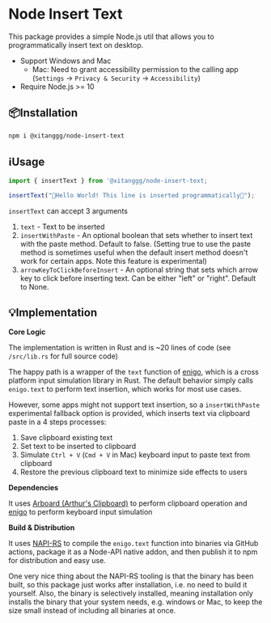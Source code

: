 # Node Insert Text

This package provides a simple Node.js util that allows you to programmatically insert text on desktop.

- Support Windows and Mac
  - Mac: Need to grant accessibility permission to the calling app (`Settings` -> `Privacy & Security` -> `Accessibility`)
- Require Node.js >= 10

## 📦Installation

```bash
npm i @xitanggg/node-insert-text
```

## ℹ️Usage

```typescript
import { insertText } from '@xitanggg/node-insert-text;

insertText("👋Hello World! This line is inserted programmatically🤖");
```

`insertText` can accept 3 arguments

1. `text` - Text to be inserted
2. `insertWithPaste` - An optional boolean that sets whether to insert text with the paste method. Default to false. (Setting true to use the paste method is sometimes useful when the default insert method doesn't work for certain apps. Note this feature is experimental)
3. `arrowKeyToClickBeforeInsert` - An optional string that sets which arrow key to click before inserting text. Can be either "left" or "right". Default to None.

## 💡Implementation

**Core Logic**

The implementation is written in Rust and is ~20 lines of code (see `/src/lib.rs` for full source code)

The happy path is a wrapper of the `text` function of [enigo](https://github.com/enigo-rs/enigo), which is a cross platform input simulation library in Rust. The default behavior simply calls `enigo.text` to perform text insertion, which works for most use cases.

However, some apps might not support text insertion, so a `insertWithPaste` experimental fallback option is provided, which inserts text via clipboard paste in a 4 steps processes:

1. Save clipboard existing text
2. Set text to be inserted to clipboard
3. Simulate `Ctrl + V` (`Cmd + V` in Mac) keyboard input to paste text from clipboard
4. Restore the previous clipboard text to minimize side effects to users

**Dependencies**

It uses [Arboard (Arthur's Clipboard)](https://github.com/1Password/arboard) to perform clipboard operation and [enigo](https://github.com/enigo-rs/enigo) to perform keyboard input simulation

**Build & Distribution**

It uses [NAPI-RS](https://github.com/napi-rs/napi-rs) to compile the `enigo.text` function into binaries via GitHub actions, package it as a Node-API native addon, and then publish it to npm for distribution and easy use.

One very nice thing about the NAPI-RS tooling is that the binary has been built, so this package just works after installation, i.e. no need to build it yourself. Also, the binary is selectively installed, meaning installation only installs the binary that your system needs, e.g. windows or Mac, to keep the size small instead of including all binaries at once.
